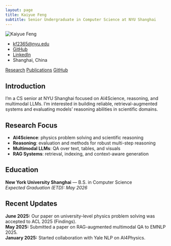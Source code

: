 ```yaml
---
layout: page
title: Kaiyue Feng
subtitle: Senior Undergraduate in Computer Science at NYU Shanghai
---
```


<div class="hero-horizontal">
  <div class="hero-photo">
    <img src="/assets/photo.jpg" alt="Kaiyue Feng" class="avatar-img">
    <ul class="contact-list">
      <li><a href="mailto:kf2365@nyu.edu">kf2365@nyu.edu</a></li>
      <li><a href="https://github.com/kaiyuef" target="_blank" rel="noopener">GitHub</a></li>
      <li><a href="https://www.linkedin.com/in/kaiyue-feng-4480622b8/" target="_blank" rel="noopener">LinkedIn</a></li>
      <li>Shanghai, China</li>
    </ul>
  </div>
  <div class="hero-info">
    <div class="hero-actions">
      <a class="btn-minimal" href="/research">Research</a>
      <a class="btn-minimal" href="/publications">Publications</a>
      <a class="btn-minimal" href="https://github.com/kaiyuef" target="_blank" rel="noopener">GitHub</a>
    </div>
  </div>
</div>

<main>
  <h2>Introduction</h2>
  <p>I’m a CS senior at NYU Shanghai focused on AI4Science, reasoning, and multimodal LLMs. I’m interested in building reliable, retrieval-augmented systems and evaluating models’ reasoning abilities in scientific domains.</p>

  <h2>Research Focus</h2>
  <ul>
    <li><strong>AI4Science</strong>: physics problem solving and scientific reasoning</li>
    <li><strong>Reasoning</strong>: evaluation and methods for robust multi-step reasoning</li>
    <li><strong>Multimodal LLMs</strong>: QA over text, tables, and visuals</li>
    <li><strong>RAG Systems</strong>: retrieval, indexing, and context-aware generation</li>
  </ul>

  <h2>Education</h2>
  <p><strong>New York University Shanghai</strong> — B.S. in Computer Science<br>
  <em>Expected Graduation (ETD): May 2026</em></p>

  <h2>Recent Updates</h2>
  <div class="news-item"><strong>June 2025:</strong> Our paper on university-level physics problem solving was accepted to ACL 2025 (Findings).</div>
  <div class="news-item"><strong>May 2025:</strong> Submitted a paper on RAG-augmented multimodal QA to EMNLP 2025.</div>
  <div class="news-item"><strong>January 2025:</strong> Started collaboration with Yale NLP on AI4Physics.</div>
</main>
